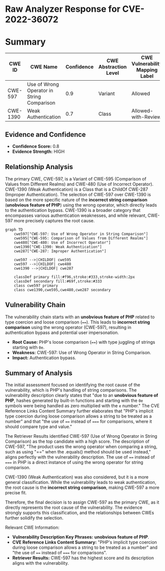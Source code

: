 # Raw Analyzer Response for CVE-2022-36072

# Summary
| CWE ID | CWE Name | Confidence | CWE Abstraction Level | CWE Vulnerability Mapping Label | CWE-Vulnerability Mapping Notes |
|---|---|---|---|---|---|
| CWE-597 | Use of Wrong Operator in String Comparison | 0.9 | Variant | Allowed | Primary CWE |
| CWE-1390 | Weak Authentication | 0.7 | Class | Allowed-with-Review | Secondary Candidate |

## Evidence and Confidence

*   **Confidence Score:** 0.8
*   **Evidence Strength:** HIGH

## Relationship Analysis
The primary CWE, CWE-597, is a Variant of CWE-595 (Comparison of Values from Different Realms) and CWE-480 (Use of Incorrect Operator). CWE-1390 (Weak Authentication) is a Class that is a ChildOf CWE-287 (Improper Authentication). The selection of CWE-597 over CWE-1390 is based on the more specific nature of the **incorrect string comparison** (**unobvious feature of PHP**) using the wrong operator, which directly leads to the authentication bypass. CWE-1390 is a broader category that encompasses various authentication weaknesses, and while relevant, CWE-597 more precisely captures the root cause.

```mermaid
graph TD
    cwe597["CWE-597: Use of Wrong Operator in String Comparison"]
    cwe595["CWE-595: Comparison of Values from Different Realms"]
    cwe480["CWE-480: Use of Incorrect Operator"]
    cwe1390["CWE-1390: Weak Authentication"]
    cwe287["CWE-287: Improper Authentication"]

    cwe597 -->|CHILDOF| cwe595
    cwe597 -->|CHILDOF| cwe480
    cwe1390 -->|CHILDOF| cwe287

    classDef primary fill:#f96,stroke:#333,stroke-width:2px
    classDef secondary fill:#69f,stroke:#333
    class cwe597 primary
    class cwe1390,cwe595,cwe480,cwe287 secondary
```

## Vulnerability Chain
The vulnerability chain starts with an **unobvious feature of PHP** related to type coercion and loose comparison (`==`). This leads to **incorrect string comparison** using the wrong operator (CWE-597), resulting in authentication bypass and potential user impersonation.
- **Root Cause:** PHP's loose comparison (`==`) with type juggling of strings starting with `0e`.
- **Weakness:** CWE-597: Use of Wrong Operator in String Comparison.
- **Impact:** Authentication bypass.

## Summary of Analysis
The initial assessment focused on identifying the root cause of the vulnerability, which is PHP's handling of string comparisons. The vulnerability description clearly states that "due to an **unobvious feature of PHP**, hashes generated by built-in functions and starting with the `0e` symbols were being handled as zero multiplied with the `e` number." The CVE Reference Links Content Summary further elaborates that "PHP's implicit type coercion during loose comparison allows a string to be treated as a number" and that "the use of `==` instead of `===` for comparisons, where it should compare type and value."

The Retriever Results identified CWE-597 (Use of Wrong Operator in String Comparison) as the top candidate with a high score. The description of CWE-597, "The product uses the wrong operator when comparing a string, such as using "==" when the .equals() method should be used instead," aligns perfectly with the vulnerability description. The use of `==` instead of `===` in PHP is a direct instance of using the wrong operator for string comparison.

CWE-1390 (Weak Authentication) was also considered, but it is a more general classification. While the vulnerability leads to weak authentication, the root cause is the **incorrect string comparison**, making CWE-597 a more precise fit.

Therefore, the final decision is to assign CWE-597 as the primary CWE, as it directly represents the root cause of the vulnerability. The evidence strongly supports this classification, and the relationships between CWEs further solidify the selection.

Relevant CWE Information:
- **Vulnerability Description Key Phrases:** **unobvious feature of PHP**.
- **CVE Reference Links Content Summary:** "PHP's implicit type coercion during loose comparison allows a string to be treated as a number" and "the use of `==` instead of `===` for comparisons".
- **Retriever Results:** CWE-597 has the highest score and its description aligns with the vulnerability.